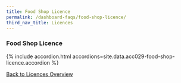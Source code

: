 ```yaml
---
title: Food Shop Licence
permalink: /dashboard-faqs/food-shop-licence/
third_nav_title: Licences
---
```


### Food Shop Licence

{% include accordion.html accordions=site.data.acc029-food-shop-licence.accordion %}

[Back to Licences Overview](/licences/)

<script src="/jquery/jquery.min.js"></script>
<script src="/jquery/resize-tables.js"></script>